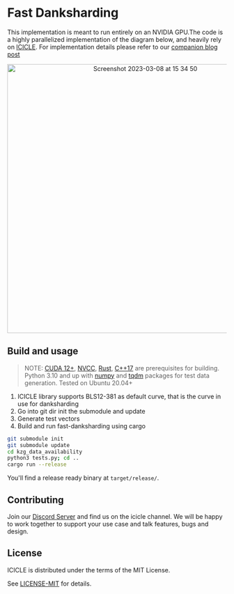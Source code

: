 # Fast Danksharding

This implementation is meant to run entirely on an NVIDIA GPU.The code is a highly parallelized implementation of the diagram below, and heavily rely on  [ICICLE](https://github.com/ingonyama-zk/icicle). For implementation details please refer to our [companion blog post](https://medium.com/@ingonyama/fast-danksharding-using-icicle-6411565bb245) 

 <div align="center">
<img width="618" alt="Screenshot 2023-03-08 at 15 34 50" src="https://user-images.githubusercontent.com/2446179/223727252-6e94d18f-0653-4c0d-87ad-5c7d82c0ea54.png">
</div>

## Build and usage

> NOTE: [CUDA 12+], [NVCC], [Rust], [C++17] are prerequisites for building. Python 3.10 and up with [numpy](https://numpy.org/install/) and [tqdm](https://tqdm.github.io/) packages for test data generation. Tested on Ubuntu 20.04+

1. ICICLE library supports BLS12-381 as default curve, that is the curve in use for danksharding
2. Go into git dir init the submodule and update
3. Generate test vectors
4. Build and run fast-danksharding using cargo

```sh
git submodule init
git submodule update
cd kzg_data_availability
python3 tests.py; cd ..
cargo run --release
```

You'll find a release ready binary at `target/release/`.

## Contributing

Join our [Discord Server](https://discord.gg/Y4SkbDf2Ff) and find us on the icicle channel. We will be happy to work together to support your use case and talk features, bugs and design.

## License

ICICLE is distributed under the terms of the MIT License.

See [LICENSE-MIT][LMIT] for details.

<!-- Begin Links -->
[BLS12-381]: https://github.com/ingonyama-zk/icicle/blob/main/icicle/curves/bls12_381.cuh
[CUDA 12+]: https://developer.nvidia.com/cuda-downloads
[NVCC]: https://docs.nvidia.com/cuda/#installation-guides
[Rust]: https://www.rust-lang.org/
[C++17]: https://en.cppreference.com/w/cpp/17
[CRV_TEMPLATE]: ./icicle/curves/curve_template.cuh
[CRV_CONFIG]: ./icicle/curves/curve_config.cuh
[B_SCRIPT]: ./build.rs
[FDI]: https://github.com/ingonyama-zk/fast-danksharding
[CONT]: ./CONTRIBUTING.md
[LMIT]: ./LICENSE
<!-- End Links -->
